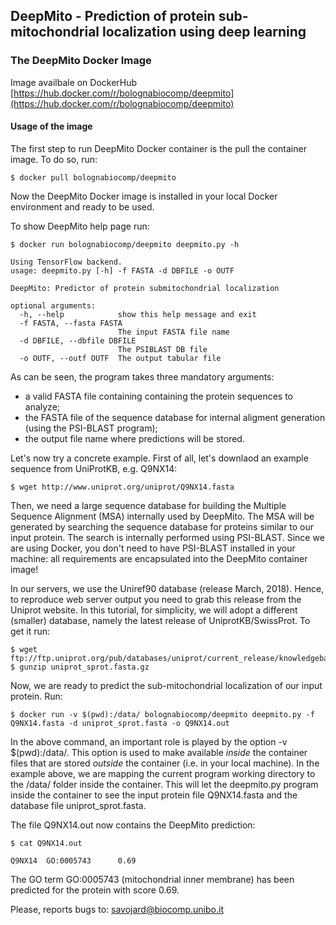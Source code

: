 ## DeepMito - Prediction of protein sub-mitochondrial localization using deep learning

### The DeepMito Docker Image

Image availbale on DockerHub [https://hub.docker.com/r/bolognabiocomp/deepmito](https://hub.docker.com/r/bolognabiocomp/deepmito)

#### Usage of the image

The first step to run DeepMito Docker container is the pull the container image. To do so, run:

```
$ docker pull bolognabiocomp/deepmito
```

Now the DeepMito Docker image is installed in your local Docker environment and ready to be used.

To show DeepMito help page run:

```
$ docker run bolognabiocomp/deepmito deepmito.py -h

Using TensorFlow backend.
usage: deepmito.py [-h] -f FASTA -d DBFILE -o OUTF

DeepMito: Predictor of protein submitochondrial localization

optional arguments:
  -h, --help            show this help message and exit
  -f FASTA, --fasta FASTA
                        The input FASTA file name
  -d DBFILE, --dbfile DBFILE
                        The PSIBLAST DB file
  -o OUTF, --outf OUTF  The output tabular file
```
As can be seen, the program takes three mandatory arguments:

- a valid FASTA file containing containing the protein sequences to analyze;
- the FASTA file of the sequence database for internal aligment generation (using the PSI-BLAST program);
- the output file name where predictions will be stored.

Let's now try a concrete example. First of all, let's downlaod an example sequence from UniProtKB, e.g. Q9NX14:

```
$ wget http://www.uniprot.org/uniprot/Q9NX14.fasta
```

Then, we need a large sequence database for building the Multiple Sequence Alignment (MSA) internally used by DeepMito. The MSA will be generated by searching the sequence database for proteins similar to our input protein. The search is internally performed using PSI-BLAST. Since we are using Docker, you don't need to have PSI-BLAST installed in your machine: all requirements are encapsulated into the DeepMito container image!

In our servers, we use the Uniref90 database (release March, 2018). Hence, to reproduce web server output you need to grab this release from the Uniprot website. In this tutorial, for simplicity, we will adopt a different (smaller) database, namely the latest release of UniprotKB/SwissProt. To get it run:

```
$ wget ftp://ftp.uniprot.org/pub/databases/uniprot/current_release/knowledgebase/complete/uniprot_sprot.fasta.gz
$ gunzip uniprot_sprot.fasta.gz
```

Now, we are ready to predict the sub-mitochondrial localization of our input protein. Run:

```
$ docker run -v $(pwd):/data/ bolognabiocomp/deepmito deepmito.py -f Q9NX14.fasta -d uniprot_sprot.fasta -o Q9NX14.out
```

In the above command, an important role is played by the option -v $(pwd):/data/. This option is used to make available *inside* the container files that are stored *outside* the container (i.e. in your local machine). In the example above, we are mapping the current program working directory to the /data/ folder inside the container. This will let the deepmito.py program inside the container to see the input protein file Q9NX14.fasta and the database file uniprot_sprot.fasta.

The file Q9NX14.out now contains the DeepMito prediction:

```
$ cat Q9NX14.out

Q9NX14  GO:0005743      0.69
```

The GO term GO:0005743 (mitochondrial inner membrane) has been predicted for the protein with score 0.69.

Please, reports bugs to: savojard@biocomp.unibo.it
